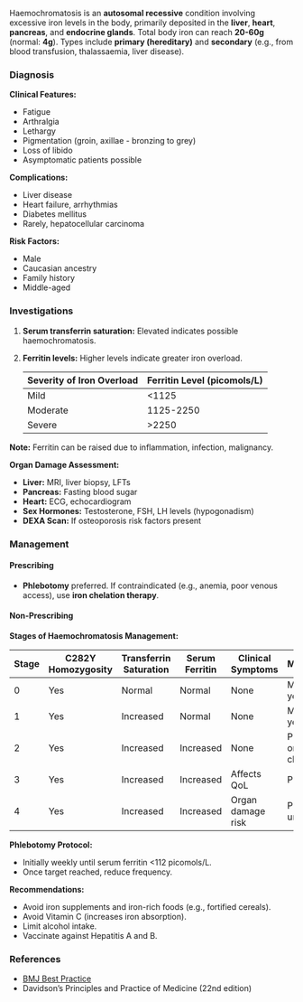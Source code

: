 Haemochromatosis is an **autosomal recessive** condition involving excessive iron levels in the body, primarily deposited in the **liver**, **heart**, **pancreas**, and **endocrine glands**. Total body iron can reach **20-60g** (normal: **4g**). Types include **primary (hereditary)** and **secondary** (e.g., from blood transfusion, thalassaemia, liver disease).

### Diagnosis
**Clinical Features:**
- Fatigue
- Arthralgia
- Lethargy
- Pigmentation (groin, axillae - bronzing to grey)
- Loss of libido
- Asymptomatic patients possible

**Complications:** 
- Liver disease
- Heart failure, arrhythmias
- Diabetes mellitus
- Rarely, hepatocellular carcinoma

**Risk Factors:**
- Male
- Caucasian ancestry
- Family history
- Middle-aged

### Investigations
1. **Serum transferrin saturation:** Elevated indicates possible haemochromatosis.
2. **Ferritin levels:** Higher levels indicate greater iron overload.
   
   | Severity of Iron Overload | Ferritin Level (picomols/L) |
   | ------------------------- | --------------------------- |
   | Mild                      | <1125                       |
   | Moderate                  | 1125-2250                   |
   | Severe                    | >2250                       |

**Note:** Ferritin can be raised due to inflammation, infection, malignancy.

**Organ Damage Assessment:**
- **Liver:** MRI, liver biopsy, LFTs
- **Pancreas:** Fasting blood sugar
- **Heart:** ECG, echocardiogram
- **Sex Hormones:** Testosterone, FSH, LH levels (hypogonadism)
- **DEXA Scan:** If osteoporosis risk factors present

### Management
#### Prescribing
- **Phlebotomy** preferred. If contraindicated (e.g., anemia, poor venous access), use **iron chelation therapy**.

#### Non-Prescribing
**Stages of Haemochromatosis Management:**

| Stage | C282Y Homozygosity | Transferrin Saturation | Serum Ferritin | Clinical Symptoms | Management |
|-------|---------------------|-----------------------|-----------------|------------------|------------|
| 0     | Yes                 | Normal                | Normal          | None             | Monitor 3-yearly |
| 1     | Yes                 | Increased             | Normal          | None             | Monitor yearly |
| 2     | Yes                 | Increased             | Increased       | None             | Phlebotomy or iron chelation |
| 3     | Yes                 | Increased             | Increased       | Affects QoL      | Phlebotomy |
| 4     | Yes                 | Increased             | Increased       | Organ damage risk | Phlebotomy, urgent care |

**Phlebotomy Protocol:**
- Initially weekly until serum ferritin <112 picomols/L.
- Once target reached, reduce frequency.

**Recommendations:**
- Avoid iron supplements and iron-rich foods (e.g., fortified cereals).
- Avoid Vitamin C (increases iron absorption).
- Limit alcohol intake.
- Vaccinate against Hepatitis A and B.

### References
- [BMJ Best Practice](https://bestpractice.bmj.com/topics/en-gb/134/pdf/134/Haemochromatosis.pdf)
- Davidson’s Principles and Practice of Medicine (22nd edition)